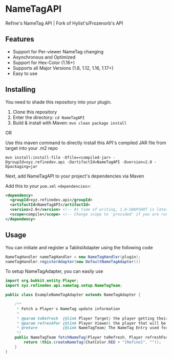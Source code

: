# NameTagAPI
Refine's NameTag API | Fork of Hylist's/Frozenorb's API

## Features
- Support for Per-viewer NameTag changing
- Asynchronous and Optimized
- Support for Hex-Color (1.16+)
- Supports all Major Versions (1.8, 1.12, 1.16, 1.17+)
- Easy to use

## Installing
You need to shade this repository into your plugin.

1. Clone this repository
2. Enter the directory: `cd NameTagAPI`
3. Build & install with Maven: `mvn clean package install`

OR

Use this maven command to directly install this API's compiled JAR file from target into your .m2 repo

```
mvn install:install-file -Dfile=<compiled-jar> -DgroupId=xyz.refinedev.api -DartifactId=NameTagAPI -Dversion=2.0 -Dpackaging=jar
```

Next, add NameTagAPI to your project's dependencies via Maven

Add this to your `pom.xml` `<dependencies>`:
```xml
<dependency>
  <groupId>xyz.refinedev.api</groupId>
  <artifactId>NameTagAPI</artifactId>
  <version>2.0</version> <!-- At time of writing, 1.0-SNAPSHOT is latest version.  See the pom.xml for the latest version -->
  <scope>compile</scope> <!-- Change scope to 'provided' if you are running the api as a plugin rather than shading it -->
</dependency>
```

## Usage

You can initiate and register a TablistAdapter using the following code
```java
NameTagHandler nameTagHandler = new NameTagHandler(plugin);
nameTagHandler.registerAdapter(new DefaultNameTagAdapter())
```

To setup NameTagAdapter, you can easily use

```java
import org.bukkit.entity.Player;
import xyz.refinedev.api.nametag.setup.NameTagTeam;

public class ExampleNameTagAdapter extends NameTagAdapter {

    /**
     * Fetch a Player's NameTag update information
     *
     * @param toRefresh  {@link Player Target} the player getting their nameTag Refreshed
     * @param refreshFor {@link Player Viewer} the player that will be receiving the update
     * @return           {@link NameTagTeam} The NameTag Entry used for updates
     */
    public NameTagTeam fetchNameTag(Player toRefresh, Player refreshFor) {
        return (this.createNameTag(ChatColor.RED + "[Refine]", ""));
    }
}
```
